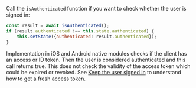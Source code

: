 Call the `isAuthenticated` function if you want to check whether the user is signed in:

```javascript
const result = await isAuthenticated();
if (result.authenticated !== this.state.authenticated) {
    this.setState({authenticated: result.authenticated});
}
```

Implementation in iOS and Android native modules checks if the client has an access or ID token. Then the user is considered authenticated and this call returns true. This does not check the validity of the access token which could be expired or revoked. See [Keep the user signed in](#keep-the-user-signed-in) to understand how to get a fresh access token.
